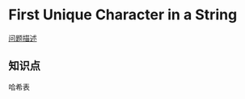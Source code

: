 # First Unique Character in a String

[问题描述](https://leetcode.com/problems/first-unique-character-in-a-string/)

## 知识点

哈希表

